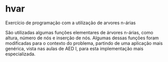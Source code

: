 # hvar
Exercício de programação com a utilização de arvores n-árias

São utilizadas algumas funções elementares de árvores n-árias, como altura, número de nós e inserção de nós. Algumas dessas funções foram modificadas para o contexto do problema, partindo de uma aplicação mais genérica, vista nas aulas de AED I, para esta implementação mais especializada.
